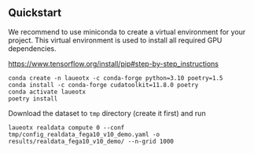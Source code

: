 

## Quickstart

We recommend to use miniconda to create a virtual environment for your project. This virtual environment is used to install all required GPU dependencies.


https://www.tensorflow.org/install/pip#step-by-step_instructions


```
conda create -n laueotx -c conda-forge python=3.10 poetry=1.5
conda install -c conda-forge cudatoolkit=11.8.0 poetry
conda activate laueotx
poetry install
```


Download the dataset to `tmp` directory (create it first) and run

```
laueotx realdata compute 0 --conf tmp/config_realdata_fega10_v10_demo.yaml -o results/realdata_fega10_v10_demo/ --n-grid 1000
```

